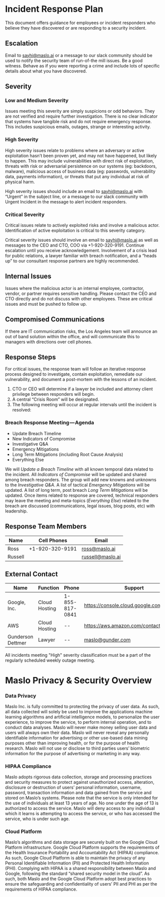 # Incident Response Plan
This document offers guidance for employees or incident responders who believe they have discovered or are responding to a security incident.

## Escalation
Email to sayhi@maslo.ai or a message to our slack community should be used to notify the security team of run-of-the mill issues. Be a good witness. Behave as if you were reporting a crime and include lots of specific details about what you have discovered.

## Severity

### Low and Medium Severity
Issues meeting this severity are simply suspicions or odd behaviors. They are not verified and require further investigation. There is no clear indicator that systems have tangible risk and do not require emergency response. This includes suspicious emails, outages, strange or interesting activity.

### High Severity
High severity issues relate to problems where an adversary or active exploitation hasn’t been proven yet, and may not have happened, but likely to happen. This may include vulnerabilities with direct risk of exploitation, threats with risk or adversarial persistence on our systems (eg: backdoors, malware), malicious access of business data (eg: passwords, vulnerability data, payments information), or threats that put any individual at risk of physical harm.

High severity issues should include an email to sayhi@maslo.ai with “Urgent” in the subject line, or a message to our slack community with Urgent Incident in the message to alert incident responders.

### Critical Severity
Critical issues relate to actively exploited risks and involve a malicious actor. Identification of active exploitation is critical to this severity category.

Critical severity issues should involve an email to sayhi@maslo.ai as well as messages to the CEO and CTO, COO via +1-920-320-9191. Continue escalation until you receive acknowledgement. Involvement of a crisis lead for public relations, a lawyer familiar with breach notification, and a “heads up” to our consultant response partners are highly recommended.

## Internal Issues
Issues where the malicious actor is an internal employee, contractor, vendor, or partner requires sensitive handling. Please contact the CEO and CTO directly and do not discuss with other employees. These are critical issues and must be pushed to follow up.

## Compromised Communications
If there are IT communication risks, the Los Angeles team will announce an out of band solution within the office, and will communicate this to managers with directions over cell phones.

## Response Steps
For critical issues, the response team will follow an iterative response process designed to investigate, contain exploitation, remediate our vulnerability, and document a post-mortem with the lessons of an incident. 

1. CTO or CEO will determine if a lawyer be included and attorney client privilege between responders will begin.
2. A central “Crisis Room” will be designated.
3. The following meeting will occur at regular intervals until the incident is resolved:

### Breach Response Meeting — Agenda
- Update Breach Timeline
- New Indicators of Compromise
- Investigative Q&A
- Emergency Mitigations
- Long Term Mitigations (including Root Cause Analysis)
- Everything Else

We will _Update a Breach Timeline_ with all known temporal data related to the incident. All _Indicators of Compromise_ will be updated and shared among breach responders. The group will add new knowns and unknowns to the _Investigative Q&A_. A list of tactical _Emergency Mitigations_ will be updated. A list of long term, post breach _Long Term Mitigations_ will be updated. Once items related to response are covered, technical responders may leave the meeting and meta-topics (_Everything Else_) related to the breach are discussed (communications, legal issues, blog posts, etc) with leadership.

## Response Team Members

| Name    | Cell Phones  | Email     |
|---------|--------------|-----------|
| Ross    | +1-920-320-9191 | ross@maslo.ai |
| Russell   |  | russell@maslo.ai |


## External Contact

| Name                | Function          | Phone          | Support       |
|---------------------|-------------------|----------------|---------------|
| Google, Inc.      | Cloud Hosting |1-855-817-0841 |https://console.cloud.google.com/support? | 
| AWS   | Cloud Hosting | -- | https://aws.amazon.com/contact-us/ |
| Gunderson Dettmer | Lawyer | -- | maslo@gunder.com  | --


All incidents meeting "High" severity classification must be a part of the regularly scheduled weekly outage meeting.

# Maslo Privacy & Security Overview
### Data Privacy
Maslo Inc. is fully committed to protecting the privacy of user data. As such, all data collected will solely be used to improve the applications machine learning algorithms and artificial intelligence models, to personalize the user experience, to improve the service, to perform internal operation, and to conduct data analyses. Maslo will never make money selling user data and users will always own their data. Maslo will never reveal any personally identifiable information for advertising or other use-based data mining purposes other than improving health, or for the purpose of health research. Maslo will not use or disclose to third parties users’ biometric information for the purpose of advertising or marketing in any way.

### HIPAA Compliance
Maslo adopts rigorous data collection, storage and processing practices and security measures to protect against unauthorized access, alteration, disclosure or destruction of users’ personal information, username, password, transaction information and data gained from the service and stored on Maslo’s systems. 
Please note that the service is only intended for the use of individuals at least 13 years of age. No one under the age of 13 is authorized to access the service. Maslo will deny access to any individual which it learns is attempting to access the service, or who has accessed the service, who is under such age.

### Cloud Platform
Maslo’s algorithms and data storage are securely built on the Google Cloud Platform infrastructure. Google Cloud Platform supports the requirements of the Health Insurance Portability and Accountability Act (HIPAA) compliance. As such, Google Cloud Platform is able to maintain the privacy of any Personal Identifiable Information (PII) and Protected Health Information (PHI). Complying with HIPAA is a shared responsibility between Maslo and Google, following the standard “shared security model in the cloud”. As such, both Maslo and the Google Cloud Platform adopt best practices to ensure the safeguarding and confidentiality of users’ PII and PHI as per the requirements of HIPAA compliance.
